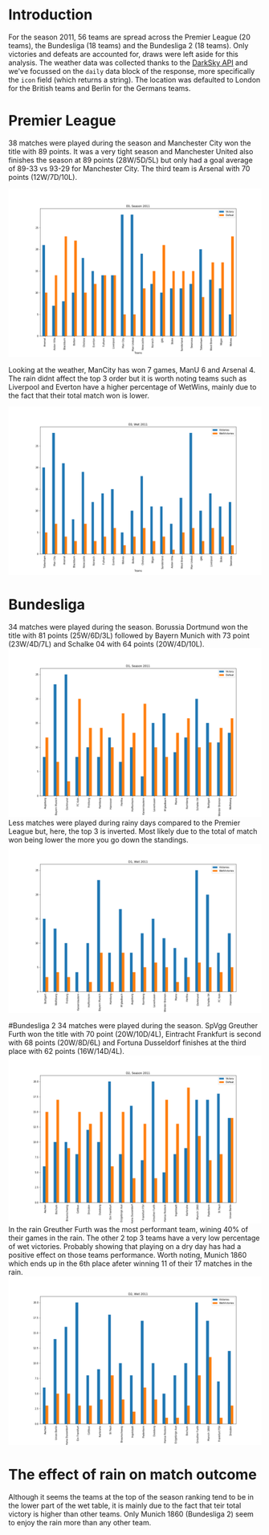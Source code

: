 # Introduction
For the season 2011, 56 teams are spread across the Premier League (20 teams), the Bundesliga (18 teams) and the Bundesliga 2 (18 teams). Only victories and defeats are accounted for, draws were left aside for this analysis. The weather data was collected thanks to the [DarkSky API](https://darksky.net/dev/docs#overview) and we've focussed on the `daily` data block of the response, more specifically the `icon` field (which returns a string). The location was defaulted to London for the British teams and Berlin for the Germans teams.

# Premier League
38 matches were played during the season and Manchester City won the title with 89 points. It was a very tight season and Manchester United also finishes the season at 89 points (28W/5D/5L) but only had a goal average of 89-33 vs 93-29 for Manchester City. The third team is Arsenal with 70 points (12W/7D/10L).

![E0-Season2011.png](E0-Season2011.png)

Looking at the weather, ManCity has won 7 games, ManU 6 and Arsenal 4. The rain didnt affect the top 3 order but it is worth noting teams such as Liverpool and Everton have a higher percentage of WetWins, mainly due to the fact that their total match won is lower.

![WE0-WetSeason2011.png](E0-WetSeason2011.png)

# Bundesliga
34 matches were played during the season. Borussia Dortmund won the title with 81 points (25W/6D/3L) followed by Bayern Munich with 73 point (23W/4D/7L) and Schalke 04 with 64 points (20W/4D/10L).
![D1-Season2011.png](D1-Season2011.png)
Less matches were played during rainy days compared to the Premier League but, here, the top 3 is inverted. Most likely due to the total of match won being lower the more you go down the standings.
![D1-WetSeason2011.png](D1-WetSeason2011.png)

#Bundesliga 2
34 matches were played during the season. SpVgg Greuther Furth won the title with 70 point (20W/10D/4L), Eintracht Frankfurt is second with 68 points (20W/8D/6L) and Fortuna Dusseldorf finishes at the third place with 62 points (16W/14D/4L).
![D2-Season2011.png](D2-Season2011.png)
In the rain Greuther Furth was the most performant team, wining 40% of their games in the rain. The other 2 top 3 teams have a very low percentage of wet victories. Probably showing that playing on a dry day has had a positive effect on those teams performance. Worth noting, Munich 1860 which ends up in the 6th place afeter winning 11 of their 17 matches in the rain.
![D2-WetSeason2011.png](D2-WetSeason2011.png)

# The effect of rain on match outcome

Although it seems the teams at the top of the season ranking tend to be in the lower part of the wet table, it is mainly due to the fact that teir total victory is higher than other teams. Only Munich 1860 (Bundesliga 2) seem to enjoy the rain more than any other team.

